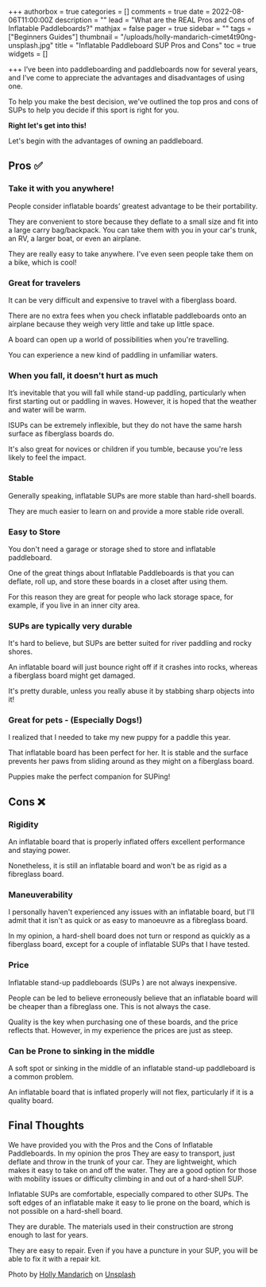 +++
authorbox = true
categories = []
comments = true
date = 2022-08-06T11:00:00Z
description = ""
lead = "What are the REAL Pros and Cons of Inflatable Paddleboards?"
mathjax = false
pager = true
sidebar = ""
tags = ["Beginners Guides"]
thumbnail = "/uploads/holly-mandarich-cimet4t90ng-unsplash.jpg"
title = "Inflatable Paddleboard SUP Pros and Cons"
toc = true
widgets = []

+++
I’ve been into paddleboarding and paddleboards now for several years, and I’ve come to appreciate the advantages and disadvantages of using one.

To help you make the best decision, we've outlined the top pros and cons of SUPs to help you decide if this sport is right for you.

**Right let's get into this!**

Let's begin with the advantages of owning an paddleboard.

## Pros ✅

### **Take it with you anywhere!**

People consider inflatable boards’ greatest advantage to be their portability.

They are convenient to store because they deflate to a small size and fit into a large carry bag/backpack. You can take them with you in your car's trunk, an RV, a larger boat, or even an airplane.

They are really easy to take anywhere. I've even seen people take them on a bike, which is cool!

### Great for travelers

It can be very difficult and expensive to travel with a fiberglass board.

There are no extra fees when you check inflatable paddleboards onto an airplane because they weigh very little and take up little space.

A board can open up a world of possibilities when you're travelling.

You can experience a new kind of paddling in unfamiliar waters.

### When you fall, it doesn't hurt as much

It’s inevitable that you will fall while stand-up paddling, particularly when first starting out or paddling in waves. However, it is hoped that the weather and water will be warm.

ISUPs can be extremely inflexible, but they do not have the same harsh surface as fiberglass boards do.

It's also great for novices or children if you tumble, because you're less likely to feel the impact.

### Stable

Generally speaking, inflatable SUPs are more stable than hard-shell boards.

They are much easier to learn on and provide a more stable ride overall.

### Easy to Store

You don't need a garage or storage shed to store and inflatable paddleboard.

One of the great things about Inflatable Paddleboards is that you can deflate, roll up, and store these boards in a closet after using them.

For this reason they are great for people who lack storage space, for example, if you live in an inner city area.

### SUPs are typically very durable

It's hard to believe, but SUPs are better suited for river paddling and rocky shores.

An inflatable board will just bounce right off if it crashes into rocks, whereas a fiberglass board might get damaged.

It's pretty durable, unless you really abuse it by stabbing sharp objects into it!

### Great for pets - (Especially Dogs!)

I realized that I needed to take my new puppy for a paddle this year.

That inflatable board has been perfect for her. It is stable and the surface prevents her paws from sliding around as they might on a fiberglass board.

Puppies make the perfect companion for SUPing!

## Cons ❌

### Rigidity

An inflatable board that is properly inflated offers excellent performance and staying power.

Nonetheless, it is still an inflatable board and won't be as rigid as a fibreglass board.

### Maneuverability

I personally haven't experienced any issues with an inflatable board, but I'll admit that it isn't as quick or as easy to manoeuvre as a fibreglass board.

In my opinion, a hard-shell board does not turn or respond as quickly as a fiberglass board, except for a couple of inflatable SUPs that I have tested.

### Price

Inflatable stand-up paddleboards (SUPs ) are not always inexpensive.

People can be led to believe erroneously believe that an inflatable board will be cheaper than a fibreglass one. This is not always the case.

Quality is the key when purchasing one of these boards, and the price reflects that. However, in my experience the prices are just as steep.

### Can be Prone to sinking in the middle

A soft spot or sinking in the middle of an inflatable stand-up paddleboard is a common problem.

An inflatable board that is inflated properly will not flex, particularly if it is a quality board.

## Final Thoughts

We have provided you with the Pros and the Cons of Inflatable Paddleboards. In my opinion the pros They are easy to transport, just deflate and throw in the trunk of your car. They are lightweight, which makes it easy to take on and off the water. They are a good option for those with mobility issues or difficulty climbing in and out of a hard-shell SUP.

Inflatable SUPs are comfortable, especially compared to other SUPs. The soft edges of an inflatable make it easy to lie prone on the board, which is not possible on a hard-shell board.

They are durable. The materials used in their construction are strong enough to last for years.

They are easy to repair. Even if you have a puncture in your SUP, you will be able to fix it with a repair kit.

Photo by [Holly Mandarich](https://unsplash.com/@hollymandarich?utm_source=unsplash&utm_medium=referral&utm_content=creditCopyText) on [Unsplash](https://unsplash.com/s/photos/paddleboard?utm_source=unsplash&utm_medium=referral&utm_content=creditCopyText)
